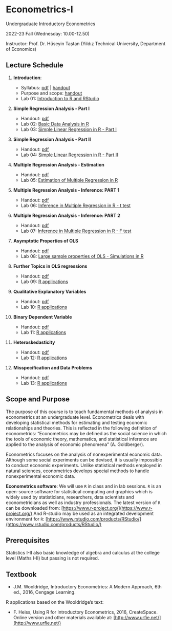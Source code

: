 # Econometrics-I
Undergraduate Introductory Econometrics 

2022-23 Fall (Wednesday: 10.00-12.50)

Instructor: Prof. Dr. Hüseyin Taştan 
(Yıldız Technical University, Department of Economics)

## Lecture Schedule 

1. **Introduction**: 
    * Syllabus: [pdf](https://raw.githack.com/htastan/Econometrics-I/main/syllabus.pdf) | [handout](https://raw.githack.com/htastan/Econometrics-I/main/Slide-Handouts/Handout-00-Intro-Syllabus.pdf)
    * Purpose and scope: [handout](https://raw.githack.com/htastan/Econometrics-I/main/Slide-Handouts/Handout-01-Introduction.pdf)
    * Lab 01: [Introduction to R and RStudio](https://raw.githack.com/htastan/Econometrics-I/main/Labs/Lab-01-Intro-to-R-and-RStudio.html)

2. **Simple Regression Analysis - Part I**
    * Handout: [pdf](https://raw.githack.com/htastan/Econometrics-I/main/Slide-Handouts/Handout-02-Simple-Regression-Analysis-I.pdf)
    * Lab 02: [Basic Data Analysis in R](https://raw.githack.com/htastan/Econometrics-I/main/Labs/Lab-02-Basic-Data-Analysis-in-R.html)
    * Lab 03: [Simple Linear Regression in R - Part I](https://raw.githack.com/htastan/Econometrics-I/main/Labs/Lab-03-SLR-part-1.html)


3. **Simple Regression Analysis - Part II**
    * Handout: [pdf](https://raw.githack.com/htastan/Econometrics-I/main/Slide-Handouts/Handout-03-Simple-Regression-Analysis-II.pdf)
    * Lab 04: [Simple Linear Regression in R - Part II](https://raw.githack.com/htastan/Econometrics-I/main/Labs/Lab-04-SLR-part-2.html)

4. **Multiple Regression Analysis - Estimation**
    * Handout: [pdf](https://raw.githack.com/htastan/Econometrics-I/main/Slide-Handouts/Handout-04-Multiple-Regression-Analysis-Estimation.pdf)
    * Lab 05: [Estimation of Multiple Regression in R](https://raw.githack.com/htastan/Econometrics-I/main/Labs/Lab-05-MLR-estimation.html)

5. **Multiple Regression Analysis - Inference: PART 1**
    * Handout: [pdf](https://raw.githack.com/htastan/Econometrics-I/main/Slide-Handouts/Handout-05-Multiple-Regression-Analysis-Inference.pdf)
    * Lab 06: [Inference in Multiple Regression in R -  t test](https://raw.githack.com/htastan/Econometrics-I/main/Labs/Lab-06-MLR-inference-part-1.html)

6. **Multiple Regression Analysis - Inference: PART 2**
    * Handout: [pdf](https://raw.githack.com/htastan/Econometrics-I/main/Slide-Handouts/Handout-06-Multiple-Regression-Analysis-Inference-II.pdf)
    * Lab 07: [Inference in Multiple Regression in R - F test](https://raw.githack.com/htastan/Econometrics-I/main/Labs/Lab-07-MLR-inference-part-2.html)

7. **Asymptotic Properties of OLS**
    * Handout: [pdf](https://raw.githack.com/htastan/Econometrics-I/main/Slide-Handouts/Handout-07-Asymptotics.pdf)
    * Lab 08: [Large sample properties of OLS - Simulations in R](https://raw.githack.com/htastan/Econometrics-I/main/Labs/Lab-08-Asymptotics.html)

8. **Further Topics in OLS regressions**
    * Handout: [pdf](https://raw.githack.com/htastan/Econometrics-I/main/Slide-Handouts/Handout-08-MLR-Further-Topics.pdf)
    * Lab 09: [R applications](https://raw.githack.com/htastan/Econometrics-I/main/Labs/Lab-09-MLR-further-topics.html)
    
9. **Qualitative Explanatory Variables**
    * Handout: [pdf](https://raw.githack.com/htastan/Econometrics-I/main/Slide-Handouts/Handout-09-Qualitative-Variables.pdf)
    * Lab 10: [R applications](https://raw.githack.com/htastan/Econometrics-I/main/Labs/Lab-10-Dummy-Variables.html)


10. **Binary Dependent Variable**
    * Handout: [pdf](https://raw.githack.com/htastan/Econometrics-I/main/Slide-Handouts/Handout-10-Binary-Dependent-Variable.pdf)
    * Lab 11: [R applications](https://raw.githack.com/htastan/Econometrics-I/main/Labs/Lab-11-Binary-Dependent-Variable.html)

11. **Heteroskedasticity**
    * Handout: [pdf](https://raw.githack.com/htastan/Econometrics-I/main/Slide-Handouts/Handout-11-Heteroscedasticity.pdf)
    * Lab 12: [R applications](https://raw.githack.com/htastan/Econometrics-I/main/Labs/Lab-12-Heteroscedasticity.html)

12. **Misspecification and Data Problems**
    * Handout: [pdf](https://raw.githack.com/htastan/Econometrics-I/main/Slide-Handouts/Handout-12-Misspecification-and-Data-Problems.pdf)
    * Lab 13: [R applications](https://raw.githack.com/htastan/Econometrics-I/main/Labs/Lab-13-Misspecification.html)
    
## Scope and Purpose 

The purpose of this course is to teach fundamental methods of analysis in econometrics at an undergraduate level. Econometrics deals with developing statistical methods for estimating and testing economic relationships and theories. This is reflected in the following definition of econometrics: “Econometrics may be defined as the social science in which the tools of economic theory, mathematics, and statistical inference are applied to the analysis of economic phenomena” (A. Goldberger). 

Econometrics focuses on the analysis of nonexperimental economic data. Although some social experiments can be devised, it is usually impossible to conduct economic experiments. Unlike statistical methods employed in natural sciences, econometrics develops special methods to handle nonexperimental economic data. 

**Econometrics software**: We will use `R` in class and in lab sessions. `R` is an open-source software for statistical computing and graphics which is widely used by statisticians, researchers, data scientists and econometricians as well as industry professionals. The latest version of `R` can be downloaded from: 
[https://www.r-project.org/](https://www.r-project.org/) 
And R-studio may be used as an integrated development environment for `R`: 
[https://www.rstudio.com/products/RStudio/](https://www.rstudio.com/products/RStudio/)

## Prerequisites

Statistics I-II also basic knowledge of algebra and calculus at the college level (Maths I-II) but passing is not required. 

## Textbook

  * J.M. Wooldridge, Introductory Econometrics: A Modern Approach, 6th ed., 2016, Cengage Learning.
  
R applications based on the Wooldridge’s text:

  * F. Heiss, Using R for Introductory Econometrics, 2016, CreateSpace. 
Online version and other materials available at: [http://www.urfie.net/](http://www.urfie.net/)


    

    


    

    
    

    
    


